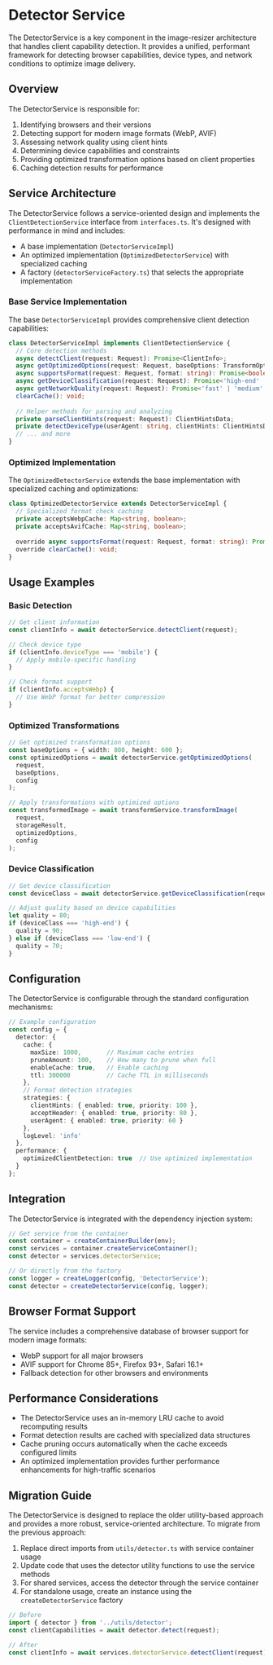 # Detector Service

The DetectorService is a key component in the image-resizer architecture that handles client capability detection. It provides a unified, performant framework for detecting browser capabilities, device types, and network conditions to optimize image delivery.

## Overview

The DetectorService is responsible for:

1. Identifying browsers and their versions 
2. Detecting support for modern image formats (WebP, AVIF)
3. Assessing network quality using client hints
4. Determining device capabilities and constraints
5. Providing optimized transformation options based on client properties
6. Caching detection results for performance

## Service Architecture

The DetectorService follows a service-oriented design and implements the `ClientDetectionService` interface from `interfaces.ts`. It's designed with performance in mind and includes:

- A base implementation (`DetectorServiceImpl`)
- An optimized implementation (`OptimizedDetectorService`) with specialized caching
- A factory (`detectorServiceFactory.ts`) that selects the appropriate implementation

### Base Service Implementation

The base `DetectorServiceImpl` provides comprehensive client detection capabilities:

```typescript
class DetectorServiceImpl implements ClientDetectionService {
  // Core detection methods
  async detectClient(request: Request): Promise<ClientInfo>;
  async getOptimizedOptions(request: Request, baseOptions: TransformOptions, config: ImageResizerConfig): Promise<TransformOptions>;
  async supportsFormat(request: Request, format: string): Promise<boolean>;
  async getDeviceClassification(request: Request): Promise<'high-end' | 'mid-range' | 'low-end'>;
  async getNetworkQuality(request: Request): Promise<'fast' | 'medium' | 'slow'>;
  clearCache(): void;
  
  // Helper methods for parsing and analyzing
  private parseClientHints(request: Request): ClientHintsData;
  private detectDeviceType(userAgent: string, clientHints: ClientHintsData): 'mobile' | 'tablet' | 'desktop' | 'unknown';
  // ... and more
}
```

### Optimized Implementation 

The `OptimizedDetectorService` extends the base implementation with specialized caching and optimizations:

```typescript
class OptimizedDetectorService extends DetectorServiceImpl {
  // Specialized format check caching
  private acceptsWebpCache: Map<string, boolean>;
  private acceptsAvifCache: Map<string, boolean>;
  
  override async supportsFormat(request: Request, format: string): Promise<boolean>;
  override clearCache(): void;
}
```

## Usage Examples

### Basic Detection

```typescript
// Get client information
const clientInfo = await detectorService.detectClient(request);

// Check device type
if (clientInfo.deviceType === 'mobile') {
  // Apply mobile-specific handling
}

// Check format support
if (clientInfo.acceptsWebp) {
  // Use WebP format for better compression
}
```

### Optimized Transformations

```typescript
// Get optimized transformation options
const baseOptions = { width: 800, height: 600 };
const optimizedOptions = await detectorService.getOptimizedOptions(
  request,
  baseOptions,
  config
);

// Apply transformations with optimized options
const transformedImage = await transformService.transformImage(
  request,
  storageResult,
  optimizedOptions,
  config
);
```

### Device Classification

```typescript
// Get device classification
const deviceClass = await detectorService.getDeviceClassification(request);

// Adjust quality based on device capabilities
let quality = 80;
if (deviceClass === 'high-end') {
  quality = 90;
} else if (deviceClass === 'low-end') {
  quality = 70;
}
```

## Configuration

The DetectorService is configurable through the standard configuration mechanisms:

```typescript
// Example configuration
const config = {
  detector: {
    cache: {
      maxSize: 1000,       // Maximum cache entries
      pruneAmount: 100,    // How many to prune when full
      enableCache: true,   // Enable caching
      ttl: 300000          // Cache TTL in milliseconds
    },
    // Format detection strategies
    strategies: {
      clientHints: { enabled: true, priority: 100 },
      acceptHeader: { enabled: true, priority: 80 },
      userAgent: { enabled: true, priority: 60 }
    },
    logLevel: 'info'
  },
  performance: {
    optimizedClientDetection: true  // Use optimized implementation
  }
};
```

## Integration

The DetectorService is integrated with the dependency injection system:

```typescript
// Get service from the container
const container = createContainerBuilder(env);
const services = container.createServiceContainer();
const detector = services.detectorService;

// Or directly from the factory
const logger = createLogger(config, 'DetectorService');
const detector = createDetectorService(config, logger);
```

## Browser Format Support

The service includes a comprehensive database of browser support for modern image formats:

- WebP support for all major browsers
- AVIF support for Chrome 85+, Firefox 93+, Safari 16.1+
- Fallback detection for other browsers and environments

## Performance Considerations

- The DetectorService uses an in-memory LRU cache to avoid recomputing results
- Format detection results are cached with specialized data structures
- Cache pruning occurs automatically when the cache exceeds configured limits
- An optimized implementation provides further performance enhancements for high-traffic scenarios

## Migration Guide

The DetectorService is designed to replace the older utility-based approach and provides a more robust, service-oriented architecture. To migrate from the previous approach:

1. Replace direct imports from `utils/detector.ts` with service container usage
2. Update code that uses the detector utility functions to use the service methods
3. For shared services, access the detector through the service container
4. For standalone usage, create an instance using the `createDetectorService` factory

```typescript
// Before
import { detector } from '../utils/detector';
const clientCapabilities = await detector.detect(request);

// After
const clientInfo = await services.detectorService.detectClient(request);
```